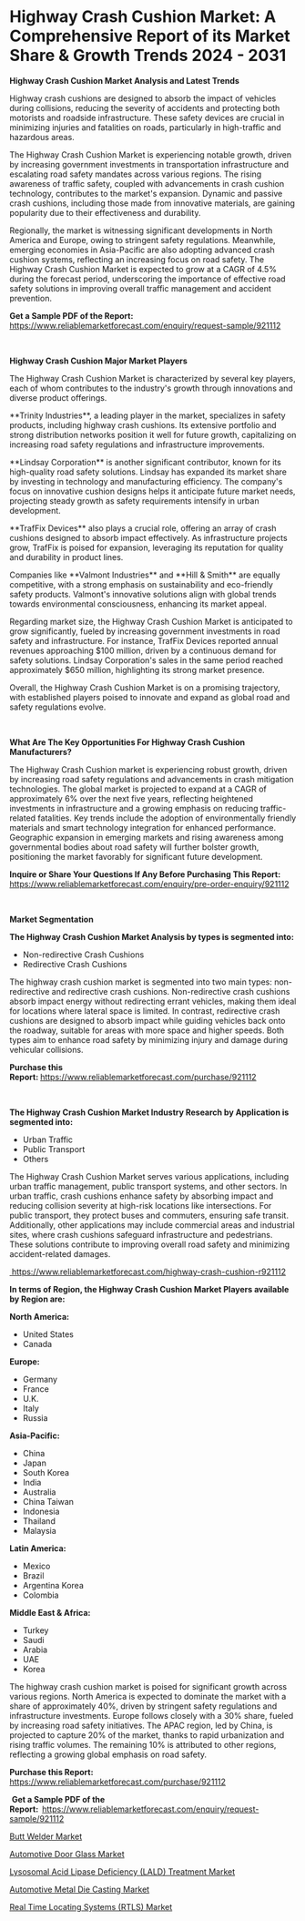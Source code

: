 <p><h1>Highway Crash Cushion Market: A Comprehensive Report of its Market Share & Growth Trends 2024 - 2031</h1></p><p><strong>Highway Crash Cushion Market Analysis and Latest Trends</strong></p>
<p><p>Highway crash cushions are designed to absorb the impact of vehicles during collisions, reducing the severity of accidents and protecting both motorists and roadside infrastructure. These safety devices are crucial in minimizing injuries and fatalities on roads, particularly in high-traffic and hazardous areas.</p><p>The Highway Crash Cushion Market is experiencing notable growth, driven by increasing government investments in transportation infrastructure and escalating road safety mandates across various regions. The rising awareness of traffic safety, coupled with advancements in crash cushion technology, contributes to the market's expansion. Dynamic and passive crash cushions, including those made from innovative materials, are gaining popularity due to their effectiveness and durability.</p><p>Regionally, the market is witnessing significant developments in North America and Europe, owing to stringent safety regulations. Meanwhile, emerging economies in Asia-Pacific are also adopting advanced crash cushion systems, reflecting an increasing focus on road safety. The Highway Crash Cushion Market is expected to grow at a CAGR of 4.5% during the forecast period, underscoring the importance of effective road safety solutions in improving overall traffic management and accident prevention.</p></p>
<p><strong>Get a Sample PDF of the Report:&nbsp;</strong> <a href="https://www.reliablemarketforecast.com/enquiry/request-sample/921112?utm_campaign=1130&utm_medium=2&utm_source=Github&utm_content=ia&utm_term=03112024&utm_id=highway-crash-cushion">https://www.reliablemarketforecast.com/enquiry/request-sample/921112</a></p>
<p>&nbsp;</p>
<p><strong>Highway Crash Cushion Major Market Players</strong></p>
<p><p>The Highway Crash Cushion Market is characterized by several key players, each of whom contributes to the industry's growth through innovations and diverse product offerings. </p><p>**Trinity Industries**, a leading player in the market, specializes in safety products, including highway crash cushions. Its extensive portfolio and strong distribution networks position it well for future growth, capitalizing on increasing road safety regulations and infrastructure improvements.</p><p>**Lindsay Corporation** is another significant contributor, known for its high-quality road safety solutions. Lindsay has expanded its market share by investing in technology and manufacturing efficiency. The company's focus on innovative cushion designs helps it anticipate future market needs, projecting steady growth as safety requirements intensify in urban development.</p><p>**TrafFix Devices** also plays a crucial role, offering an array of crash cushions designed to absorb impact effectively. As infrastructure projects grow, TrafFix is poised for expansion, leveraging its reputation for quality and durability in product lines.</p><p>Companies like **Valmont Industries** and **Hill & Smith** are equally competitive, with a strong emphasis on sustainability and eco-friendly safety products. Valmont's innovative solutions align with global trends towards environmental consciousness, enhancing its market appeal.</p><p>Regarding market size, the Highway Crash Cushion Market is anticipated to grow significantly, fueled by increasing government investments in road safety and infrastructure. For instance, TrafFix Devices reported annual revenues approaching $100 million, driven by a continuous demand for safety solutions. Lindsay Corporation's sales in the same period reached approximately $650 million, highlighting its strong market presence. </p><p>Overall, the Highway Crash Cushion Market is on a promising trajectory, with established players poised to innovate and expand as global road and safety regulations evolve.</p></p>
<p>&nbsp;</p>
<p><strong>What Are The Key Opportunities For Highway Crash Cushion Manufacturers?</strong></p>
<p><p>The Highway Crash Cushion market is experiencing robust growth, driven by increasing road safety regulations and advancements in crash mitigation technologies. The global market is projected to expand at a CAGR of approximately 6% over the next five years, reflecting heightened investments in infrastructure and a growing emphasis on reducing traffic-related fatalities. Key trends include the adoption of environmentally friendly materials and smart technology integration for enhanced performance. Geographic expansion in emerging markets and rising awareness among governmental bodies about road safety will further bolster growth, positioning the market favorably for significant future development.</p></p>
<p><strong>Inquire or Share Your Questions If Any Before Purchasing This Report:</strong> <a href="https://www.reliablemarketforecast.com/enquiry/pre-order-enquiry/921112?utm_campaign=1130&utm_medium=2&utm_source=Github&utm_content=ia&utm_term=03112024&utm_id=highway-crash-cushion">https://www.reliablemarketforecast.com/enquiry/pre-order-enquiry/921112</a></p>
<p>&nbsp;</p>
<p><strong>Market Segmentation</strong></p>
<p><strong>The Highway Crash Cushion Market Analysis by types is segmented into:</strong></p>
<p><ul><li>Non-redirective Crash Cushions</li><li>Redirective Crash Cushions</li></ul></p>
<p><p>The highway crash cushion market is segmented into two main types: non-redirective and redirective crash cushions. Non-redirective crash cushions absorb impact energy without redirecting errant vehicles, making them ideal for locations where lateral space is limited. In contrast, redirective crash cushions are designed to absorb impact while guiding vehicles back onto the roadway, suitable for areas with more space and higher speeds. Both types aim to enhance road safety by minimizing injury and damage during vehicular collisions.</p></p>
<p><strong>Purchase this Report:&nbsp;</strong><a href="https://www.reliablemarketforecast.com/purchase/921112?utm_campaign=1130&utm_medium=2&utm_source=Github&utm_content=ia&utm_term=03112024&utm_id=highway-crash-cushion">https://www.reliablemarketforecast.com/purchase/921112</a></p>
<p>&nbsp;</p>
<p><strong>The Highway Crash Cushion Market Industry Research by Application is segmented into:</strong></p>
<p><ul><li>Urban Traffic</li><li>Public Transport</li><li>Others</li></ul></p>
<p><p>The Highway Crash Cushion Market serves various applications, including urban traffic management, public transport systems, and other sectors. In urban traffic, crash cushions enhance safety by absorbing impact and reducing collision severity at high-risk locations like intersections. For public transport, they protect buses and commuters, ensuring safe transit. Additionally, other applications may include commercial areas and industrial sites, where crash cushions safeguard infrastructure and pedestrians. These solutions contribute to improving overall road safety and minimizing accident-related damages.</p></p>
<p><a href="https://www.reliablemarketforecast.com/highway-crash-cushion-r921112?utm_campaign=1130&utm_medium=2&utm_source=Github&utm_content=ia&utm_term=03112024&utm_id=highway-crash-cushion">&nbsp;https://www.reliablemarketforecast.com/highway-crash-cushion-r921112</a></p>
<p><strong>In terms of Region, the Highway Crash Cushion Market Players available by Region are:</strong></p>
<p>
    <p> <strong> North America: </strong>
        <ul>
            <li>United States</li>
            <li>Canada</li>
        </ul>
        </p> 
    <p> <strong> Europe: </strong>
        <ul>
            <li>Germany</li>
            <li>France</li>
            <li>U.K.</li>
            <li>Italy</li>
            <li>Russia</li>
        </ul>
        </p> 
    <p> <strong> Asia-Pacific: </strong>
        <ul>
            <li>China</li>
            <li>Japan</li>
            <li>South Korea</li>
            <li>India</li>
            <li>Australia</li>
            <li>China Taiwan</li>
            <li>Indonesia</li>
            <li>Thailand</li>
            <li>Malaysia</li>
        </ul>
        </p> 
    <p> <strong> Latin America: </strong>
        <ul>
            <li>Mexico</li>
            <li>Brazil</li>
            <li>Argentina Korea</li>
            <li>Colombia</li>
        </ul>
        </p> 
    <p> <strong> Middle East & Africa: </strong>
        <ul>
            <li>Turkey</li>
            <li>Saudi</li>
            <li>Arabia</li>
            <li>UAE</li>
            <li>Korea</li>
        </ul>
    </p>
    </p>
<p><p>The highway crash cushion market is poised for significant growth across various regions. North America is expected to dominate the market with a share of approximately 40%, driven by stringent safety regulations and infrastructure investments. Europe follows closely with a 30% share, fueled by increasing road safety initiatives. The APAC region, led by China, is projected to capture 20% of the market, thanks to rapid urbanization and rising traffic volumes. The remaining 10% is attributed to other regions, reflecting a growing global emphasis on road safety.</p></p>
<p><strong>Purchase this Report: </strong><a href="https://www.reliablemarketforecast.com/purchase/921112?utm_campaign=1130&utm_medium=2&utm_source=Github&utm_content=ia&utm_term=03112024&utm_id=highway-crash-cushion">https://www.reliablemarketforecast.com/purchase/921112</a></p>
<p>&nbsp;<strong>Get a Sample PDF of the Report:&nbsp;&nbsp;</strong><a href="https://www.reliablemarketforecast.com/enquiry/request-sample/921112?utm_campaign=1130&utm_medium=2&utm_source=Github&utm_content=ia&utm_term=03112024&utm_id=highway-crash-cushion">https://www.reliablemarketforecast.com/enquiry/request-sample/921112</a></p>
<p><strong></strong></p>
<p><p><a href="https://www.linkedin.com/pulse/butt-welder-industry-forecast-market-shifts-strategic-imperatives-ycdkf?utm_campaign=1130&utm_medium=2&utm_source=Github&utm_content=ia&utm_term=03112024&utm_id=highway-crash-cushion">Butt Welder Market</a></p><p><a href="https://github.com/habinadmshaulz/Market-Research-Report-List-1/blob/main/automotive-door-glass-market.md?utm_campaign=1130&utm_medium=2&utm_source=Github&utm_content=ia&utm_term=03112024&utm_id=highway-crash-cushion">Automotive Door Glass Market</a></p><p><a href="https://issuu.com/reportprime-2/docs/lysosomal-acid-lipase-deficiency-la_c1beb99c7f2d25?utm_campaign=1130&utm_medium=2&utm_source=Github&utm_content=ia&utm_term=03112024&utm_id=highway-crash-cushion">Lysosomal Acid Lipase Deficiency (LALD) Treatment Market</a></p><p><a href="https://github.com/markita8qfi/Market-Research-Report-List-1/blob/main/automotive-metal-die-casting-market.md?utm_campaign=1130&utm_medium=2&utm_source=Github&utm_content=ia&utm_term=03112024&utm_id=highway-crash-cushion">Automotive Metal Die Casting Market</a></p><p><a href="https://www.linkedin.com/pulse/real-time-locating-systems-rtls-market-trends-strategic-insights-gxcwf?utm_campaign=1130&utm_medium=2&utm_source=Github&utm_content=ia&utm_term=03112024&utm_id=highway-crash-cushion">Real Time Locating Systems (RTLS) Market</a></p></p>